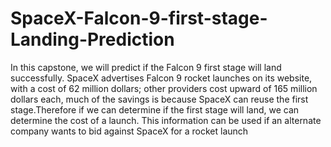 # SpaceX-Falcon-9-first-stage-Landing-Prediction
In this capstone, we will predict if the Falcon 9 first stage will land successfully. SpaceX advertises Falcon 9 rocket launches on its website, with a cost of 62 million dollars; other providers cost upward of 165 million dollars each, much of the savings is because SpaceX can reuse the first stage.Therefore if we can determine if the first stage will land, we can determine the cost of a launch. This information can be used if an alternate company wants to bid against SpaceX for a rocket launch

